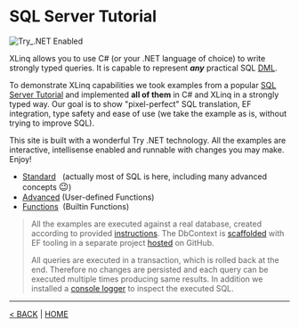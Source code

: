 # SQL Server Tutorial

![Try_.NET Enabled](https://img.shields.io/badge/Try_.NET-Enabled-501078.svg)

XLinq allows you to use C# (or your .NET language of choice) to write strongly typed queries. It is capable to represent _**any**_ practical SQL [DML](https://en.wikipedia.org/wiki/Data_manipulation_language).

To demonstrate XLinq capabilities we took examples from a popular [SQL Server Tutorial](https://www.sqlservertutorial.net/) and implemented **all of them** in C# and XLinq in a strongly typed way. Our goal is to show "pixel-perfect" SQL translation, EF integration, type safety and ease of use (we take the example as is, without trying to improve SQL).

This site is built with a wonderful Try .NET technology. All the examples are interactive, intellisense enabled and runnable with changes you may make. Enjoy!

- [Standard](Basic.md)&nbsp;&nbsp;&nbsp;(actually most of SQL is here, including many advanced concepts <big>&#128521;</big>)
- [Advanced](UDF.md) (User-defined Functions)
- [Functions](Functions.md)&nbsp; (Builtin Functions)

> All the examples are executed against a real database, created according to provided [instructions](https://www.sqlservertutorial.net/load-sample-database/). The DbContext is [scaffolded](https://docs.microsoft.com/en-us/ef/core/managing-schemas/scaffolding) with EF tooling in a separate project [hosted](https://github.com/streamx-co/xlinq.live/tree/master/Models) on GitHub.
>
> All queries are executed in a transaction, which is rolled back at the end. Therefore no changes are persisted and each query can be executed multiple times producing same results. In addition we installed a [console logger](https://docs.microsoft.com/en-us/ef/core/miscellaneous/logging) to inspect the executed SQL.

---

[< BACK](/README.md) | [HOME](/)
